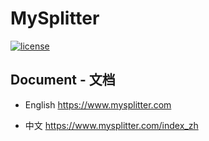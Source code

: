 # MySplitter 

[![license](https://img.shields.io/badge/license-apache%202-green.svg?style=flat-square)](https://www.apache.org/licenses/LICENSE-2.0.html)

## Document - 文档

- English https://www.mysplitter.com

- 中文 https://www.mysplitter.com/index_zh

